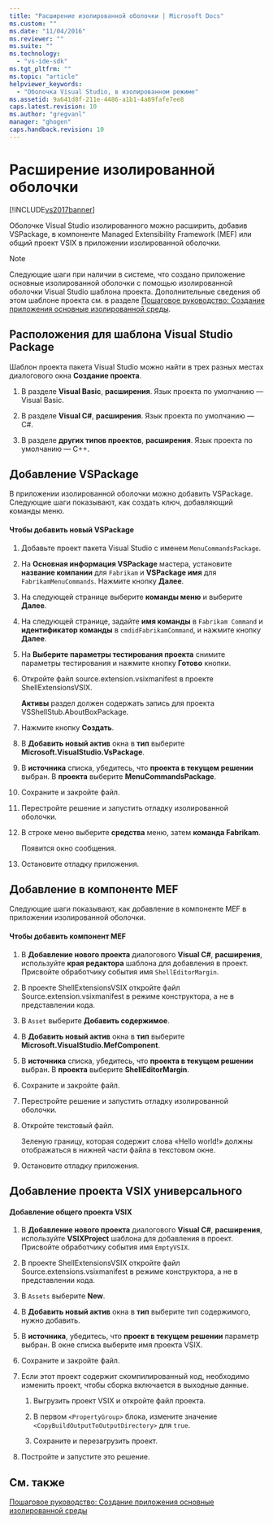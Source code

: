 ```yaml
---
title: "Расширение изолированной оболочки | Microsoft Docs"
ms.custom: ""
ms.date: "11/04/2016"
ms.reviewer: ""
ms.suite: ""
ms.technology: 
  - "vs-ide-sdk"
ms.tgt_pltfrm: ""
ms.topic: "article"
helpviewer_keywords: 
  - "Оболочка Visual Studio, в изолированном режиме"
ms.assetid: 9a641d8f-211e-4486-a1b1-4a89fafe7ee8
caps.latest.revision: 10
ms.author: "gregvanl"
manager: "ghogen"
caps.handback.revision: 10
---
```

# Расширение изолированной оболочки
[!INCLUDE[vs2017banner](../code-quality/includes/vs2017banner.md)]

Оболочке Visual Studio изолированного можно расширить, добавив VSPackage, в компоненте Managed Extensibility Framework \(MEF\) или общий проект VSIX в приложении изолированной оболочки.  
  
> [!NOTE]
>  Следующие шаги при наличии в системе, что создано приложение основные изолированной оболочки с помощью изолированной оболочки Visual Studio шаблона проекта. Дополнительные сведения об этом шаблоне проекта см. в разделе [Пошаговое руководство: Создание приложения основные изолированной среды](../extensibility/walkthrough-creating-a-basic-isolated-shell-application.md).  
  
## Расположения для шаблона Visual Studio Package  
 Шаблон проекта пакета Visual Studio можно найти в трех разных местах диалогового окна **Создание проекта**.  
  
1.  В разделе **Visual Basic**, **расширения**. Язык проекта по умолчанию — Visual Basic.  
  
2.  В разделе **Visual C\#**, **расширения**. Язык проекта по умолчанию — C\#.  
  
3.  В разделе **других типов проектов**, **расширения**. Язык проекта по умолчанию — C\+\+.  
  
## Добавление VSPackage  
 В приложении изолированной оболочки можно добавить VSPackage. Следующие шаги показывают, как создать ключ, добавляющий команды меню.  
  
#### Чтобы добавить новый VSPackage  
  
1.  Добавьте проект пакета Visual Studio с именем `MenuCommandsPackage`.  
  
2.  На **Основная информация VSPackage** мастера, установите **название компании** для `Fabrikam` и **VSPackage имя** для `FabrikamMenuCommands`. Нажмите кнопку **Далее**.  
  
3.  На следующей странице выберите **команды меню** и выберите **Далее**.  
  
4.  На следующей странице, задайте **имя команды** в `Fabrikam Command` и **идентификатор команды** в `cmdidFabrikamCommand`, и нажмите кнопку **Далее**.  
  
5.  На **Выберите параметры тестирования проекта** снимите параметры тестирования и нажмите кнопку **Готово** кнопки.  
  
6.  Откройте файл source.extension.vsixmanifest в проекте ShellExtensionsVSIX.  
  
     **Активы** раздел должен содержать запись для проекта VSShellStub.AboutBoxPackage.  
  
7.  Нажмите кнопку **Создать**.  
  
8.  В **Добавить новый актив** окна в **тип** выберите **Microsoft.VisualStudio.VsPackage**.  
  
9. В **источника** списка, убедитесь, что **проекта в текущем решении** выбран. В **проекта** выберите **MenuCommandsPackage**.  
  
10. Сохраните и закройте файл.  
  
11. Перестройте решение и запустить отладку изолированной оболочки.  
  
12. В строке меню выберите **средства** меню, затем **команда Fabrikam**.  
  
     Появится окно сообщения.  
  
13. Остановите отладку приложения.  
  
## Добавление в компоненте MEF  
 Следующие шаги показывают, как добавление в компоненте MEF в приложении изолированной оболочки.  
  
#### Чтобы добавить компонент MEF  
  
1.  В **Добавление нового проекта** диалогового **Visual C\#**, **расширения**, используйте **края редактора** шаблона для добавления в проект. Присвойте обработчику события имя `ShellEditorMargin`.  
  
2.  В проекте ShellExtensionsVSIX откройте файл Source.extension.vsixmanifest в режиме конструктора, а не в представлении кода.  
  
3.  В `Asset` выберите **Добавить содержимое**.  
  
4.  В **Добавить новый актив** окна в **тип** выберите **Microsoft.VisualStudio.MefComponent**.  
  
5.  В **источника** списка, убедитесь, что **проекта в текущем решении** выбран. В **проекта** выберите **ShellEditorMargin**.  
  
6.  Сохраните и закройте файл.  
  
7.  Перестройте решение и запустить отладку изолированной оболочки.  
  
8.  Откройте текстовый файл.  
  
     Зеленую границу, которая содержит слова «Hello world\!» должны отображаться в нижней части файла в текстовом окне.  
  
9. Остановите отладку приложения.  
  
## Добавление проекта VSIX универсального  
  
#### Добавление общего проекта VSIX  
  
1.  В **Добавление нового проекта** диалогового **Visual C\#**, **расширения**, используйте **VSIXProject** шаблона для добавления в проект. Присвойте обработчику события имя `EmptyVSIX`.  
  
2.  В проекте ShellExtensionsVSIX откройте файл Source.extensions.vsixmanifest в режиме конструктора, а не в представлении кода.  
  
3.  В `Assets` выберите **New**.  
  
4.  В **Добавить новый актив** окна в **тип** выберите тип содержимого, нужно добавить.  
  
5.  В **источника**, убедитесь, что **проект в текущем решении** параметр выбран. В окне списка выберите имя проекта VSIX.  
  
6.  Сохраните и закройте файл.  
  
7.  Если этот проект содержит скомпилированный код, необходимо изменить проект, чтобы сборка включается в выходные данные.  
  
    1.  Выгрузить проект VSIX и откройте файл проекта.  
  
    2.  В первом `<PropertyGroup>` блока, измените значение `<CopyBuildOutputToOutputDirectory>` для `true`.  
  
    3.  Сохраните и перезагрузить проект.  
  
8.  Постройте и запустите это решение.  
  
## См. также  
 [Пошаговое руководство: Создание приложения основные изолированной среды](../extensibility/walkthrough-creating-a-basic-isolated-shell-application.md)